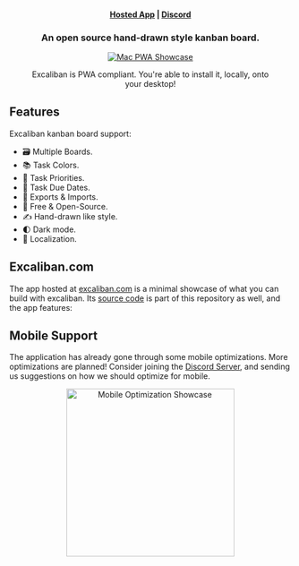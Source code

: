 
<h4 align="center">
  <a href="https://excaliban.com">Hosted App</a> |
  <a href="https://discord.gg/22SPJduh">Discord</a>
</h4>

<h3 align="center">
    An open source hand-drawn style kanban board.
</h3>

<div align="center">
  <figure>
    <a href="https://excalidraw.com" target="_blank" rel="noopener">
      <img src="https://excaliban.com/meta/showcase_mac.png" alt="Mac PWA Showcase" />
    </a>
    <figcaption>
      <p align="center">
        Excaliban is PWA compliant. You're able to install it, locally, onto your desktop!
      </p>
    </figcaption>
  </figure>
</div>

## Features

Excaliban kanban board support:

- 🗃&nbsp;Multiple Boards.
- 📚&nbsp;Task Colors.
- 📢&nbsp;Task Priorities.
- 📆&nbsp;Task Due Dates.
- 💾&nbsp;Exports & Imports.
- 💯&nbsp;Free & Open-Source.
- ✍️&nbsp;Hand-drawn like style.
- 🌓&nbsp;Dark mode.
- 👅&nbsp;Localization.

## Excaliban.com

The app hosted at [excaliban.com](https://excaliban.com/) is a minimal showcase of what you can build with excaliban. Its [source code](https://github.com/AndrewOKC/Excaliban) is part of this repository as well, and the app features:

## Mobile Support

The application has already gone through some mobile optimizations. More optimizations are planned! Consider joining the [Discord Server](https://discord.gg/22SPJduh), and sending us suggestions on how we should optimize for mobile. 

<div align="center">
  <figure>
    <a href="https://excalidraw.com" target="_blank" rel="noopener">
      <img src="https://excaliban.com/meta/showcase_iphone.PNG" alt="Mobile Optimization  Showcase" width=300/>
    </a>
  </figure>
</div>
